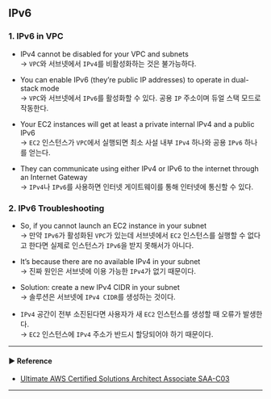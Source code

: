 ## IPv6
### 1. IPv6 in VPC
- IPv4 cannot be disabled for your VPC and subnets  
→ `VPC`와 서브넷에서 `IPv4`를 비활성화하는 것은 불가능하다.

- You can enable IPv6 (they’re public IP addresses) to operate in dual-stack mode  
→ `VPC`와 서브넷에서 `IPv6`를 활성화할 수 있다. 공용 `IP` 주소이며 듀얼 스택 모드로 작동한다.

- Your EC2 instances will get at least a private internal IPv4 and a public IPv6  
→ `EC2` 인스턴스가 `VPC`에서 실행되면 최소 사설 내부 `IPv4` 하나와 공용 `IPv6` 하나를 얻는다.

- They can communicate using either IPv4 or IPv6 to the internet through an Internet Gateway  
→ `IPv4`나 `IPv6`를 사용하면 인터넷 게이트웨이를 통해 인터넷에 통신할 수 있다.

### 2. IPv6 Troubleshooting
- So, if you cannot launch an EC2 instance in your subnet  
→ 만약 `IPv6`가 활성화된 `VPC`가 있는데 서브넷에서 `EC2` 인스턴스를 실행할 수 없다고 한다면 실제로 인스턴스가 `IPv6`을 받지 못해서가 아니다.

- It’s because there are no available IPv4 in your subnet  
→ 진짜 원인은 서브넷에 이용 가능한 `IPv4`가 없기 때문이다.

- Solution: create a new IPv4 CIDR in your subnet  
→ 솔루션은 서브넷에 `IPv4 CIDR`를 생성하는 것이다.

- `IPv4` 공간이 전부 소진된다면 사용자가 새 `EC2` 인스턴스를 생성할 때 오류가 발생한다.  
→ `EC2` 인스턴스에 `IPv4` 주소가 반드시 할당되어야 하기 때문이다.

---
#### ▶ Reference
- [Ultimate AWS Certified Solutions Architect Associate SAA-C03](https://www.udemy.com/course/aws-certified-solutions-architect-associate-saa-c03/)
---